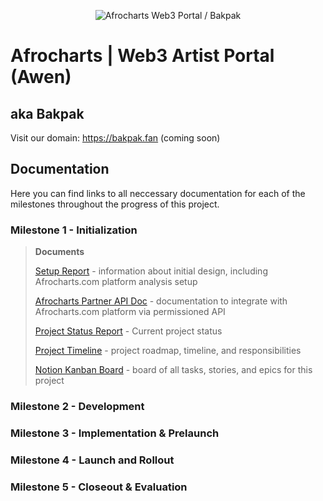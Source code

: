 <p align="center">
  <img src="https://objects-us-east-1.dream.io/website-backup-wsc/Assets/github/1-f531f7.png" alt="Afrocharts Web3 Portal / Bakpak">
</p>

# Afrocharts | Web3 Artist Portal (Awen)
## aka Bakpak
Visit our domain: https://bakpak.fan (coming soon)

## Documentation

Here you can find links to all neccessary documentation for each of the milestones throughout the progress of this project.
### Milestone 1 - Initialization
>**Documents**
>
>[Setup Report](M1_Initialization/Setup_Report_Web3_Artist_Portal_Afrocharts_x_Awen.pdf) - information about initial design, including Afrocharts.com platform analysis setup
>
>[Afrocharts Partner API Doc](docs/M1_Initialization/AfroCharts_Partners_API_Documentation_V1.pdf) - documentation to integrate with Afrocharts.com platform via permissioned API
>
>[Project Status Report](M1_Initialization/Awen_x_AfroCharts_Project_Status_Report.pdf) - Current project status
>
>[Project Timeline](M1_Initialization/Awen_x_AfroCharts_Project_Timeline.pdf) - project roadmap, timeline, and responsibilities
>
>[Notion Kanban Board](https://awen-online.notion.site/3519bb544b96476ea2baef08991e7644?v=575936b18fe94d4dba30037ca464be9f&pvs=32) - board of all tasks, stories, and epics for this project


### Milestone 2 - Development
### Milestone 3 - Implementation & Prelaunch
### Milestone 4 - Launch and Rollout
### Milestone 5 - Closeout & Evaluation